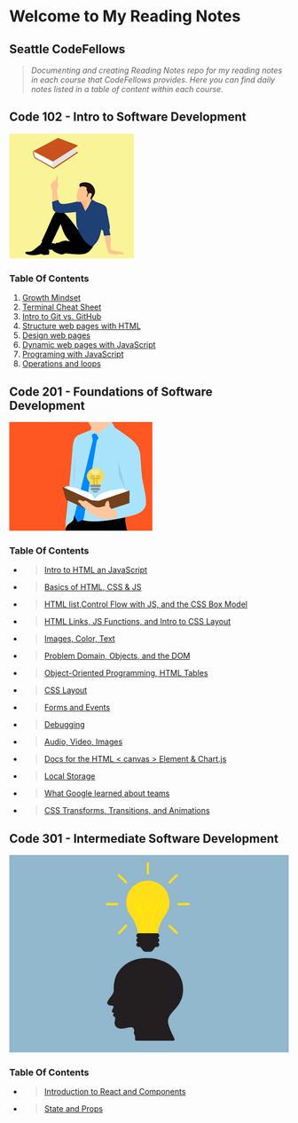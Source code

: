 # Welcome to My Reading Notes

## Seattle CodeFellows

>*Documenting and creating Reading Notes repo for my reading notes in each course that CodeFellows provides.  Here you can find daily notes listed in a table of content within each course.*

## Code 102 - Intro to Software Development

![](images/thinking.png)

### Table Of Contents

1. [Growth Mindset](Day1.md)
2. [Terminal Cheat Sheet](Day2.md)
3. [Intro to Git vs. GitHub](Day3.md)
4. [Structure web pages with HTML](Day4.md)
5. [Design web pages](Day6.md)
6. [Dynamic web pages with JavaScript](Day6.md)
7. [Programing with JavaScript](Day7.md)
8. [Operations and loops](Day8.md)

## Code 201 - Foundations of Software Development

![](images/thinking2.png)

### Table Of Contents

- >[Intro to HTML an JavaScript](class-01.md)
- >[Basics of HTML, CSS & JS](class-02.md)
- >[HTML list,Control Flow with JS, and the CSS Box Model](class-03.md)
- >[HTML Links, JS Functions, and Intro to CSS Layout](class-04.md)
- >[Images, Color, Text](class-05.md)
- >[Problem Domain, Objects, and the DOM](class-06.md)
- >[Object-Oriented Programming, HTML Tables](class-07.md)
- >[CSS Layout](class08.md)
- >[Forms and Events](class09.md)
- >[Debugging](class10.md)
- >[Audio, Video, Images](class-11.md)
- >[Docs for the HTML < canvas > Element & Chart.js](class-12.md)
- >[Local Storage](class-13.md)
- >[What Google learned about teams](class-14.md)
- >[CSS Transforms, Transitions, and Animations](class-14a.md)

## Code 301 - Intermediate Software Development

![](images/bright.jpeg)

### Table Of Contents

- >[Introduction to React and Components](Read01.md)
- >[State and Props](Read01.md)
